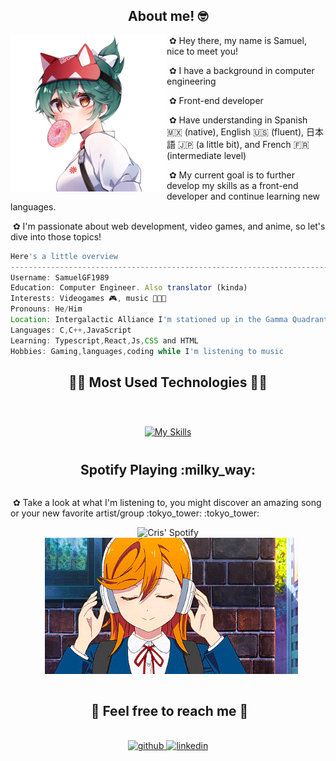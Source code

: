 <div>
 <div>
<h2 align="center">About me! 🤓</h2>
<img align="left" src="assets/kiri.png" width="250" height="250"/>
  
&nbsp;&#10047; Hey there, my name is Samuel, nice to meet you!

&nbsp;&#10047; I have a background in computer engineering

&nbsp;&#10047; Front-end developer

&nbsp;&#10047; Have understanding in Spanish 🇲🇽 (native), English 🇺🇸 (fluent), 日本語 🇯🇵 (a little bit), and French 🇫🇷 (intermediate level)

&nbsp;&#10047; My current goal is to further develop my skills as a front-end developer and continue learning new languages.

&nbsp;&#10047; I'm passionate about web development, video games, and anime, so let's dive into those topics!

```javascript
Here's a little overview
-----------------------------------------------------------------------------------
Username: SamuelGF1989
Education: Computer Engineer. Also translator (kinda)
Interests: Videogames 🎮, music 🎹🎶🎵
Pronouns: He/Him
Location: Intergalactic Alliance I'm stationed up in the Gamma Quadrant of Sector Four
Languages: C,C++,JavaScript
Learning: Typescript,React,Js,CSS and HTML
Hobbies: Gaming,languages,coding while I'm listening to music

```
 </div>
 <h2 align="center">🧑‍💻 Most Used Technologies 🧑‍💻</h2>
 <br>
<p align = "center">
     <a href="https://skillicons.dev">
        <img style="margin: 10px"src="https://skillicons.dev/icons?i=androidstudio,git,github,java,c,cpp,css,html&perline=8"alt="My Skills"/> 
    </a>
</p>
<h2 align="center">Spotify Playing  :milky_way: </h2>
<div style="display: flex; align-items: center;">
    <div style="display: flex; flex-direction: column; align-items: center;">
        <p>&nbsp;&#10047; Take a look at what I'm listening to, you might discover an amazing song or your new favorite artist/group :tokyo_tower: :tokyo_tower:</p>
        <img align="center" src="https://spotify-github-profile.vercel.app/api/view?uid=6lbbteri5qmsomov1fhtdfa5h&cover_image=true&theme=default&show_offline=false&background_color=910044&interchange=false&bar_color=00756a" alt="Cris' Spotify"/>
        <img align="center" src="assets/kanon.gif" style="width: 405px; height: 218px; margin-left: 10px;" alt="Kanon image"/>
    </div>
</div>
<br>
<h2 align ="center"> 📝 Feel free to reach me 📝</h2>
<br> 
<div align="center">
<a href="https://github.com/SamuelGF1989" target="_blank">
<img align="left "src=https://img.shields.io/badge/github-%2324292e.svg?&style=for-the-badge&logo=github&logoColor=white alt=github style="margin-bottom: 5px;" />
</a>
<a href="https://www.linkedin.com/in/gasca-samuel/" target="_blank">
<img src=https://img.shields.io/badge/linkedin-%231E77B5.svg?&style=for-the-badge&logo=linkedin&logoColor=white alt=linkedin style="margin-bottom: 5px;" />
</div>  
